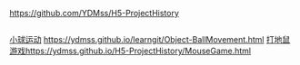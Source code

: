 https://github.com/YDMss/H5-ProjectHistory
```JS项目：
```
[小球运动]( https://ydmss.github.io/H5-ProjectHistory/Object-BallMovement.html)
           https://ydmss.github.io/learngit/Object-BallMovement.html
[打地鼠游戏](https://ydmss.github.io/H5-ProjectHistory/MouseGame.html)https://ydmss.github.io/H5-ProjectHistory/MouseGame.html